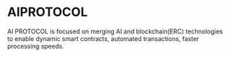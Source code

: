 # AIPROTOCOL
AI PROTOCOL is focused on merging AI and blockchain(ERC) technologies to enable dynamic smart contracts, automated transactions, faster processing speeds.
